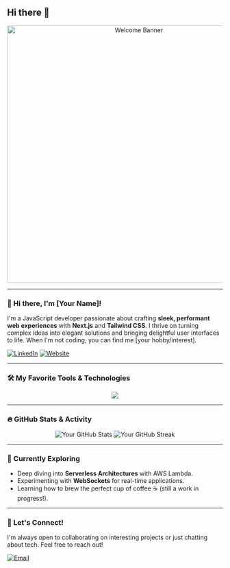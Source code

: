 ## Hi there 👋

<!--
**shafo3i/shafo3i** is a ✨ _special_ ✨ repository because its `README.md` (this file) appears on your GitHub profile.

Here are some ideas to get you started:

- 🔭 I’m currently working on ...
- 🌱 I’m currently learning ...
- 👯 I’m looking to collaborate on ...
- 🤔 I’m looking for help with ...
- 💬 Ask me about ...
- 📫 How to reach me: ...
- 😄 Pronouns: ...
- ⚡ Fun fact: ...
-->

<div align="center">
  <img src="https://path-to-your-banner.gif" alt="Welcome Banner" width="600"/>
</div>

---

### 👋 Hi there, I'm [Your Name]!

I'm a JavaScript developer passionate about crafting **sleek, performant web experiences** with **Next.js** and **Tailwind CSS**. I thrive on turning complex ideas into elegant solutions and bringing delightful user interfaces to life. When I'm not coding, you can find me [your hobby/interest].

<p align="left"> 
  <a href="https://linkedin.com/in/your-linkedin" target="_blank"><img src="https://img.shields.io/badge/-LinkedIn-0077B5?style=for-the-badge&logo=linkedin&logoColor=white" alt="LinkedIn"></a>
  <a href="https://yourwebsite.com" target="_blank"><img src="https://img.shields.io/badge/My%20Website-FF5722?style=for-the-badge&logo=firefox&logoColor=white" alt="Website"></a>
</p>

---

### 🛠️ My Favorite Tools & Technologies

<p align="center">
  <a href="https://skillicons.dev">
    <img src="https://skillicons.dev/icons?i=js,ts,react,nextjs,tailwind,nodejs,graphql,mongodb,jest,git,docker,aws" />
  </a>
</p>

---

### 🔥 GitHub Stats & Activity

<p align="center">
  <img src="https://github-readme-stats.vercel.app/api?username=your-github-username&show_icons=true&theme=radical&hide_border=true&count_private=true" alt="Your GitHub Stats"/>
  <img src="https://github-readme-streak-stats.vercel.app/?user=your-github-username&theme=radical&hide_border=true" alt="Your GitHub Streak"/>
</p>

---

### 🔭 Currently Exploring

* Deep diving into **Serverless Architectures** with AWS Lambda.
* Experimenting with **WebSockets** for real-time applications.
* Learning how to brew the perfect cup of coffee ☕ (still a work in progress!).

---

### 💬 Let's Connect!

I'm always open to collaborating on interesting projects or just chatting about tech. Feel free to reach out!

<p align="left">
  <a href="mailto:your.email@example.com"><img src="https://img.shields.io/badge/Email-D14836?style=for-the-badge&logo=gmail&logoColor=white" alt="Email"></a>
</p>
